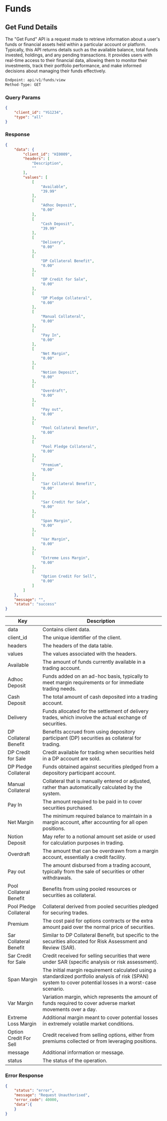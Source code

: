 # Funds

## Get Fund Details
The "Get Fund" API is a request made to retrieve information about a user's funds or financial assets held within a particular account or platform. Typically, this API returns details such as the available balance, total funds invested, holdings, and any pending transactions. It provides users with real-time access to their financial data, allowing them to monitor their investments, track their portfolio performance, and make informed decisions about managing their funds effectively.

```python
Endpoint: api/v1/funds/view
Method-Type: GET
```

### Query Params
```json
{
    "client_id": "YG1234",
    "type": "all"
}
```

### Response
```json
{
    "data": {
        "client_id": "HI0009",
        "headers": [
            "Description",
            ""
        ],
        "values": [
            [
                "Available",
                "39.99"
            ],
            [
                "Adhoc Deposit",
                "0.00"
            ],
            [
                "Cash Deposit",
                "39.99"
            ],
            [
                "Delivery",
                "0.00"
            ],
            [
                "DP Collateral Benefit",
                "0.00"
            ],
            [
                "DP Credit for Sale",
                "0.00"
            ],
            [
                "DP Pledge Collateral",
                "0.00"
            ],
            [
                "Manual Collateral",
                "0.00"
            ],
            [
                "Pay In",
                "0.00"
            ],
            [
                "Net Margin",
                "0.00"
            ],
            [
                "Notion Deposit",
                "0.00"
            ],
            [
                "Overdraft",
                "0.00"
            ],
            [
                "Pay out",
                "0.00"
            ],
            [
                "Pool Collateral Benefit",
                "0.00"
            ],
            [
                "Pool Pledge Collateral",
                "0.00"
            ],
            [
                "Premium",
                "0.00"
            ],
            [
                "Sar Collateral Benefit",
                "0.00"
            ],
            [
                "Sar Credit for Sale",
                "0.00"
            ],
            [
                "Span Margin",
                "0.00"
            ],
            [
                "Var Margin",
                "0.00"
            ],
            [
                "Extreme Loss Margin",
                "0.00"
            ],
            [
                "Option Credit For Sell",
                "0.00"
            ]
        ]
    },
    "message": "",
    "status": "success"
}
```

| Key                        | Description                                                             |
|----------------------------|-------------------------------------------------------------------------|
| data                       | Contains client data.                                                   |
| client_id                  | The unique identifier of the client.                                    |
| headers                    | The headers of the data table.                                          |
| values                     | The values associated with the headers.                                 |
| Available                  | The amount of funds currently available in a trading account.           |
| Adhoc Deposit              | Funds added on an ad-hoc basis, typically to meet margin requirements or for immediate trading needs.                                               |
| Cash Deposit               |  The total amount of cash deposited into a trading account.                                                |
| Delivery                   | Funds allocated for the settlement of delivery trades, which involve the actual exchange of securities.                                                    |
| DP Collateral Benefit      | Benefits accrued from using depository participant (DP) securities as collateral for trading.                          |
| DP Credit for Sale         |  Credit available for trading when securities held in a DP account are sold.                       |
| DP Pledge Collateral       | Funds obtained against securities pledged from a depository participant account.                               |
| Manual Collateral          |  Collateral that is manually entered or adjusted, rather than automatically calculated by the system.                                |
| Pay In                     | The amount required to be paid in to cover securities purchased.                                                     |
| Net Margin                 | The minimum required balance to maintain in a margin account, after accounting for all open positions.                                                  |
| Notion Deposit             | May refer to a notional amount set aside or used for calculation purposes in trading.                                              |
| Overdraft                  |  The amount that can be overdrawn from a margin account, essentially a credit facility.                                                   |
| Pay out                    | The amount disbursed from a trading account, typically from the sale of securities or other withdrawals.                                                    |
| Pool Collateral Benefit    | Benefits from using pooled resources or securities as collateral.                                |
| Pool Pledge Collateral     | Collateral derived from pooled securities pledged for securing trades.                                     |
| Premium                    | The cost paid for options contracts or the extra amount paid over the normal price of securities.                                                    |
| Sar Collateral Benefit     | Similar to DP Collateral Benefit, but specific to the securities allocated for Risk Assessment and Review (SAR).    |
| Sar Credit for Sale        |  Credit received for selling securities that were under SAR (specific analysis or risk assessment). |
| Span Margin                | The initial margin requirement calculated using a standardized portfolio analysis of risk (SPAN) system to cover potential losses in a worst-case scenario.                                                 |
| Var Margin                 |  Variation margin, which represents the amount of funds required to cover adverse market movements over a day.                                  |
| Extreme Loss Margin        | Additional margin meant to cover potential losses in extremely volatile market conditions.                                         |
| Option Credit For Sell    | Credit received from selling options, either from premiums collected or from leveraging positions.                               |
| message                    | Additional information or message.                                       |
| status                     | The status of the operation.                                            |


### Error Response
```json
{
    "status": "error",
    "message": "Request Unauthorised",
    "error_code": 40000,
    "data":{
    }
}
```


